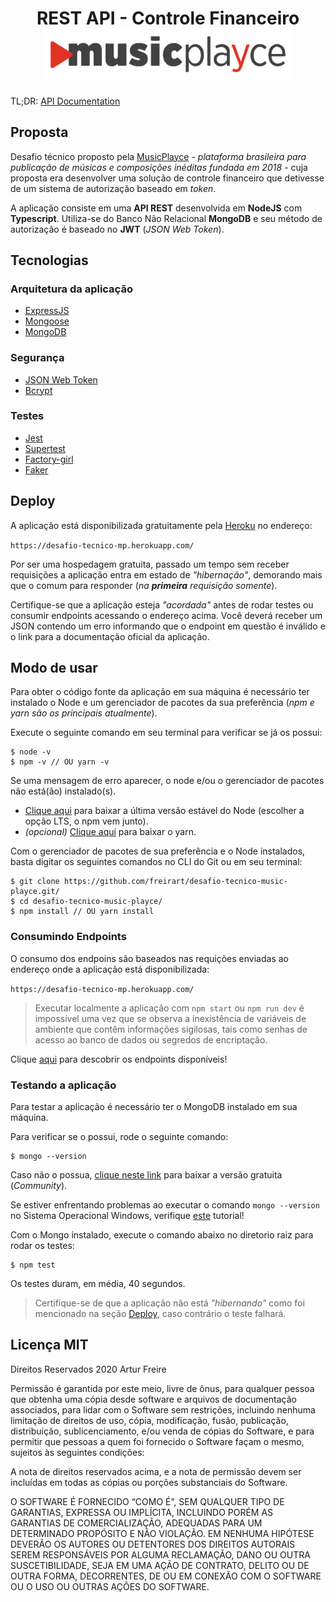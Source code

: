 <h1 align="center">
	REST API - Controle Financeiro<br/>
	<a href="http://www.musicplayce.com" target="_blank">
		<img src="https://raw.githubusercontent.com/freirart/desafio-tecnico-music-playce/main/public/readme-caption-image.gif" width="400" />
	</a>
</h1>

TL;DR: <a href="https://github.com/freirart/desafio-tecnico-music-playce/blob/main/public/docs.md" id="docs" target="_blank"> API Documentation </a>

## Proposta
Desafio técnico proposto pela <a href="http://www.musicplayce.com" target="_blank">MusicPlayce</a> _- plataforma brasileira para publicação de músicas e composições inéditas fundada em 2018 -_ cuja proposta era desenvolver uma solução de controle financeiro que detivesse de um sistema de autorização baseado em _token_.

A aplicação consiste em uma __API REST__ desenvolvida em __NodeJS__ com __Typescript__. Utiliza-se do Banco Não Relacional __MongoDB__ e seu método de autorização é baseado no __JWT__ (_JSON Web Token_).

## Tecnologias

### Arquitetura da aplicação
* <a href="https://github.com/expressjs/express" target="_blank">ExpressJS</a>
* <a href="https://github.com/Automattic/mongoose" target="_blank">Mongoose</a>
* <a href="https://www.mongodb.com/" target="_blank">MongoDB</a>

### Segurança
* <a href="https://github.com/auth0/node-jsonwebtoken" target="_blank">JSON Web Token</a>
* <a href="https://github.com/kelektiv/node.bcrypt.js" target="_blank">Bcrypt</a>

### Testes
* <a href="https://github.com/facebook/jest" target="_blank">Jest</a>
* <a href="https://github.com/visionmedia/supertest" target="_blank">Supertest</a>
* <a href="https://github.com/simonexmachina/factory-girl" target="_blank">Factory-girl</a>
* <a href="https://github.com/Marak/faker.js" target="_blank">Faker</a>

<h2 id="deploy"> Deploy </h2>

A aplicação está disponibilizada gratuitamente pela <a href="https://www.heroku.com">Heroku</a> no endereço: <br>

`https://desafio-tecnico-mp.herokuapp.com/`

Por ser uma hospedagem gratuita, passado um tempo sem receber requisições a aplicação entra em estado de _"hibernação"_, demorando mais que o comum para responder (_na __primeira__ requisição somente_). 

Certifique-se que a aplicação esteja _"acordada"_ antes de rodar testes ou consumir endpoints acessando o endereço acima. Você deverá receber um JSON contendo um erro informando que o endpoint em questão é inválido e o link para a documentação oficial da aplicação.

## Modo de usar
Para obter o código fonte da aplicação em sua máquina é necessário ter instalado o Node e um gerenciador de pacotes da sua preferência (_npm e yarn são os principais atualmente_).

Execute o seguinte comando em seu terminal para verificar se já os possui:

```
$ node -v
$ npm -v // OU yarn -v
```

Se uma mensagem de erro aparecer, o node e/ou o gerenciador de pacotes não está(ão) instalado(s). 

* <a href="https://nodejs.org/en/">Clique aqui</a> para baixar a última versão estável do Node (escolher a opção LTS, o npm vem junto).
* _(opcional)_ <a href="https://classic.yarnpkg.com/en/docs/install/#windows-stable">Clique aqui</a> para baixar o yarn.

Com o gerenciador de pacotes de sua preferência e o Node instalados, basta digitar os seguintes comandos no CLI do Git ou em seu terminal:

```
$ git clone https://github.com/freirart/desafio-tecnico-music-playce.git/
$ cd desafio-tecnico-music-playce/
$ npm install // OU yarn install
```

### Consumindo Endpoints
O consumo dos endpoins são baseados nas requições enviadas ao endereço onde a aplicação está disponibilizada: <br>

`https://desafio-tecnico-mp.herokuapp.com/`

> Executar localmente a aplicação com `npm start` ou `npm run dev` é impossível uma vez que se observa a inexistência de variáveis de ambiente que contêm informações sigilosas, tais como senhas de acesso ao banco de dados ou segredos de encriptação.

Clique <a href="https://github.com/freirart/desafio-tecnico-music-playce/blob/main/public/docs.md" id="docs" target="_blank">aqui</a> para descobrir os endpoints disponíveis!

### Testando a aplicação
Para testar a aplicação é necessário ter o MongoDB instalado em sua máquina.

Para verificar se o possui, rode o seguinte comando:

```
$ mongo --version
```

Caso não o possua, <a href="https://www.mongodb.com/try/download/community">clique neste link</a> para baixar a versão gratuita (_Community_).

Se estiver enfrentando problemas ao executar o comando `mongo --version` no Sistema Operacional Windows, verifique <a href="https://netovieiraleo.medium.com/instalando-e-configurando-o-mongodb-no-windows-b1d4e1e58911">este</a> tutorial! 

Com o Mongo instalado, execute o comando abaixo no diretorio raiz para rodar os testes:

```
$ npm test
```

Os testes duram, em média, 40 segundos.

> Certifique-se de que a aplicação não está _"hibernando"_ como foi mencionado na seção <a href="#deploy">Deploy</a>, caso contrário o teste falhará.

## Licença MIT
Direitos Reservados 2020 Artur Freire

Permissão é garantida por este meio, livre de ônus, para qualquer pessoa que obtenha uma cópia desde software e arquivos de documentação associados, para lidar com o Software sem restrições, incluindo nenhuma limitação de direitos de uso, cópia, modificação, fusão, publicação, distribuição, sublicenciamento, e/ou venda de cópias do Software, e para permitir que pessoas a quem foi fornecido o Software façam o mesmo, sujeitos às seguintes condições:

A nota de direitos reservados acima, e a nota de permissão devem ser incluídas em todas as cópias ou porções substanciais do Software.

O SOFTWARE É FORNECIDO “COMO É”, SEM QUALQUER TIPO DE GARANTIAS, EXPRESSA OU IMPLÍCITA, INCLUINDO PORÉM AS GARANTIAS DE COMERCIALIZAÇÃO, ADEQUADAS PARA UM DETERMINADO PROPÓSITO E NÃO VIOLAÇÃO. EM NENHUMA HIPÓTESE DEVERÃO OS AUTORES OU DETENTORES DOS DIREITOS AUTORAIS SEREM RESPONSÁVEIS POR ALGUMA RECLAMAÇÃO, DANO OU OUTRA SUSCETIBILIDADE, SEJA EM UMA AÇÃO DE CONTRATO, DELITO OU DE OUTRA FORMA, DECORRENTES, DE OU EM CONEXÃO COM O SOFTWARE OU O USO OU OUTRAS AÇÕES DO SOFTWARE.
